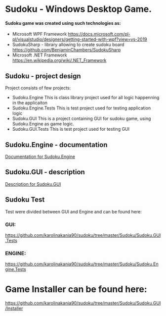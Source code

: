 # Sudoku - Windows Desktop Game.
#### Sudoku game was created using such technologies as:
>
- Microsoft WPF Framework
  https://docs.microsoft.com/pl-pl/visualstudio/designers/getting-started-with-wpf?view=vs-2019
- SudokuSharp - library allowing to create sudoku board
  https://github.com/BenjaminChambers/SudokuSharp
- Microsoft .NET Framework
  https://en.wikipedia.org/wiki/.NET_Framework

## Sudoku - project design
Project consists of few projects:
- Sudoku.Engine
  This is class library project used for all logic happenning in the applicaiton 
- Sudoku.Engine.Tests
  This is test project used for testing application logic
- Sudoku.GUI
  This is a project containing GUI for sudoku game, using Sudoku.Engine as game logic.
- Sudoku.GUI.Tests
  This is test project used for testing GUI

## Sudoku.Engine - documentation 
[Documentation for Sudoku.Engine](Sudoku/Sudoku.Engine/articles/intro.md)

## Sudoku.GUI - description

[Description for Sudoku.GUI](Sudoku/Sudoku.GUI/articles/description.md)

## Sudoku Test

Test were divided between GUI and Engine and can be found here:
### GUI:
https://github.com/karolinakania90/sudoku/tree/master/Sudoku/Sudoku.GUI.Tests
### ENGINE:
https://github.com/karolinakania90/sudoku/tree/master/Sudoku/Sudoku.Engine.Tests
>
# Game Installer can be found here:
https://github.com/karolinakania90/sudoku/tree/master/Sudoku/Sudoku.GUI/Installer
